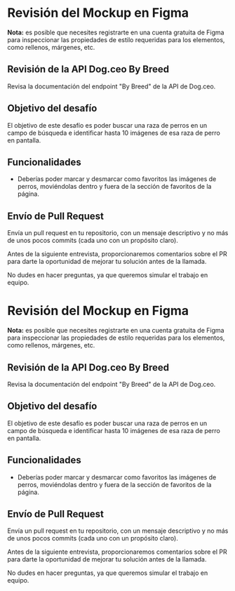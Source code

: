# Revisión del Mockup en Figma

**Nota:** es posible que necesites registrarte en una cuenta gratuita de Figma para inspeccionar las propiedades de estilo requeridas para los elementos, como rellenos, márgenes, etc.

## Revisión de la API Dog.ceo By Breed

Revisa la documentación del endpoint "By Breed" de la API de Dog.ceo.

## Objetivo del desafío

El objetivo de este desafío es poder buscar una raza de perros en un campo de búsqueda e identificar hasta 10 imágenes de esa raza de perro en pantalla.

## Funcionalidades

- Deberías poder marcar y desmarcar como favoritos las imágenes de perros, moviéndolas dentro y fuera de la sección de favoritos de la página.

## Envío de Pull Request

Envía un pull request en tu repositorio, con un mensaje descriptivo y no más de unos pocos commits (cada uno con un propósito claro).

Antes de la siguiente entrevista, proporcionaremos comentarios sobre el PR para darte la oportunidad de mejorar tu solución antes de la llamada.

No dudes en hacer preguntas, ya que queremos simular el trabajo en equipo.
# Revisión del Mockup en Figma

**Nota:** es posible que necesites registrarte en una cuenta gratuita de Figma para inspeccionar las propiedades de estilo requeridas para los elementos, como rellenos, márgenes, etc.

## Revisión de la API Dog.ceo By Breed

Revisa la documentación del endpoint "By Breed" de la API de Dog.ceo.

## Objetivo del desafío

El objetivo de este desafío es poder buscar una raza de perros en un campo de búsqueda e identificar hasta 10 imágenes de esa raza de perro en pantalla.

## Funcionalidades

- Deberías poder marcar y desmarcar como favoritos las imágenes de perros, moviéndolas dentro y fuera de la sección de favoritos de la página.

## Envío de Pull Request

Envía un pull request en tu repositorio, con un mensaje descriptivo y no más de unos pocos commits (cada uno con un propósito claro).

Antes de la siguiente entrevista, proporcionaremos comentarios sobre el PR para darte la oportunidad de mejorar tu solución antes de la llamada.

No dudes en hacer preguntas, ya que queremos simular el trabajo en equipo.
